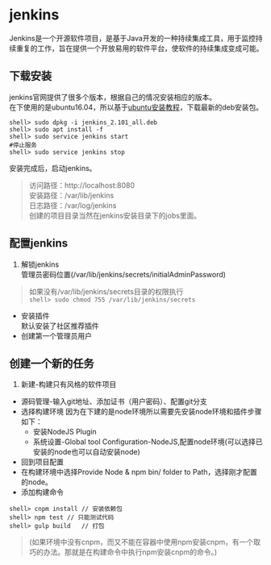 # jenkins
Jenkins是一个开源软件项目，是基于Java开发的一种持续集成工具，用于监控持续重复的工作，旨在提供一个开放易用的软件平台，使软件的持续集成变成可能。
## 下载安装
jenkins官网提供了很多个版本，根据自己的情况安装相应的版本。  
在下使用的是ubuntu16.04，所以基于[ubuntu安装教程](https://pkg.jenkins.io/debian/)，下载最新的deb安装包。  
```
shell> sudo dpkg -i jenkins_2.101_all.deb
shell> sudo apt install -f
shell> sudo service jenkins start
#停止服务
shell> sudo service jenkins stop
```
安装完成后，启动jenkins。  
>访问路径：http://localhost:8080  
安装路径：/var/lib/jenkins  
日志路径：/var/log/jenkins  
创建的项目目录当然在jenkins安装目录下的jobs里面。

## 配置jenkins
1. 解锁jenkins  
管理员密码位置(/var/lib/jenkins/secrets/initialAdminPassword)
>如果没有/var/lib/jenkins/secrets目录的权限执行  
    ```
    shell> sudo chmod 755 /var/lib/jenkins/secrets
    ```

* 安装插件  
默认安装了社区推荐插件
* 创建第一个管理员用户

## 创建一个新的任务
1. 新建-构建只有风格的软件项目
* 源码管理-输入git地址、添加证书（用户密码）、配置git分支
* 选择构建环境
因为在下建的是node环境所以需要先安装node环境和插件步骤如下：
  * 安装NodeJS Plugin
  * 系统设置-Global tool Configuration-NodeJS,配置node环境(可以选择已安装的node也可以自动安装node)
* 回到项目配置
* 在构建环境中选择Provide Node & npm bin/ folder to Path，选择刚才配置的node。
* 添加构建命令
```
shell> cnpm install	// 安装依赖包
shell> npm test	// 只能测试代码
shell> gulp build	// 打包
```
>(如果环境中没有cnpm，而又不能在容器中使用npm安装cnpm，有一个取巧的办法。那就是在构建命令中执行npm安装cnpm的命令。)
